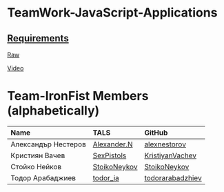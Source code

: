 # TeamWork-JavaScript-Applications

## [Requirements](https://github.com/Team-IronFist/TeamWork-JavaScript-Applications/blob/master/Requirements.md) ##

[Raw](http://rawgit.com/Team-IronFist/TeamWork-JavaScript-Applications/master/IronFist%20Dealership/public/index.html)

[Video](https://www.youtube.com/watch?v=Rqd9KQVAiZo&feature=youtu.be)

# Team-IronFist Members (alphabetically)

| Name | TALS | GitHub |
| :------------- | :------------------- | :------------------------------------------|
| Александър Нестеров | [Alexander.N](http://telerikacademy.com/Users/Alexander.N) | [alexnestorov](https://github.com/alexnestorov) |
| Кристиян Вачев | [SexPistols](http://telerikacademy.com/Users/SexPistols) | [KristiyanVachev](https://github.com/KristiyanVachev) |
| Стойко Нейков  | [StoikoNeykov](http://telerikacademy.com/Users/StoikoNeykov) | [StoikoNeykov](https://github.com/StoikoNeykov) |
| Тодор Арабаджиев | [todor_ia](http://telerikacademy.com/Users/todor_ia) | [todorarabadzhiev](https://github.com/todorarabadzhiev) |